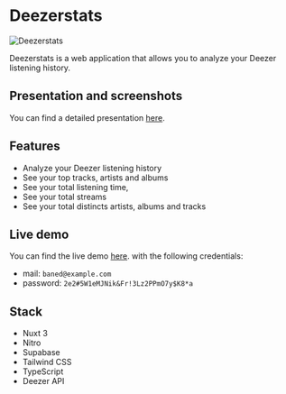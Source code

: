 # Deezerstats

![Deezerstats](https://deezerstats.baned.me/seo.png)

Deezerstats is a web application that allows you to analyze your Deezer listening history.

## Presentation and screenshots

You can find a detailed presentation [here](https://baned.me/projects/deezerstats).

## Features

- Analyze your Deezer listening history
- See your top tracks, artists and albums
- See your total listening time,
- See your total streams
- See your total distincts artists, albums and tracks

## Live demo

You can find the live demo [here](https://deezerstats.baned.me/).
with the following credentials:

- mail: `baned@example.com`
- password: `2e2#5W1eMJNik&Fr!3Lz2PPmO7y$K8*a`

## Stack

- Nuxt 3
- Nitro
- Supabase
- Tailwind CSS
- TypeScript
- Deezer API
